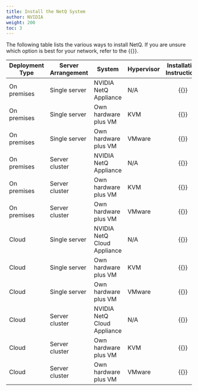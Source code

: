 ```yaml
---
title: Install the NetQ System
author: NVIDIA
weight: 200
toc: 3
---
```


The following table lists the various ways to install NetQ. If you are unsure which option is best for your network, refer to the {{<link title="Pre-installation Guide" text="Pre-installation Guide">}}.

| Deployment Type | Server Arrangement | System | Hypervisor | Installation Instructions |
| --- | --- | --- | --- | :---: |
| On premises | Single server | NVIDIA NetQ Appliance | N/A | {{<link title="Install the NetQ On-premises Appliance" text="Start Install" >}} |
| On premises | Single server | Own hardware plus VM | KVM | {{<link title="Set Up Your KVM Virtual Machine for a Single On-premises Server" text="Start Install" >}} |
| On premises | Single server | Own hardware plus VM | VMware | {{<link title="Set Up Your VMware Virtual Machine for a Single On-premises Server" text="Start Install" >}} |
| On premises | Server cluster | NVIDIA NetQ Appliance | N/A | {{<link title="Install a NetQ On-premises Appliance Cluster" text="Start Install" >}} |
| On premises | Server cluster | Own hardware plus VM | KVM | {{<link title="Set Up Your KVM Virtual Machine for an On-premises Server Cluster" text="Start Install" >}} |
| On premises | Server cluster | Own hardware plus VM | VMware | {{<link title="Set Up Your VMware Virtual Machine for an On-premises Server Cluster" text="Start Install" >}} |
| Cloud | Single server | NVIDIA NetQ Cloud Appliance | N/A | {{<link title="Install the NetQ Cloud Appliance" text="Start Install" >}} |
| Cloud | Single server | Own hardware plus VM | KVM | {{<link title="Set Up Your KVM Virtual Machine for a Single Cloud Server" text="Start Install" >}} |
| Cloud | Single server | Own hardware plus VM | VMware | {{<link title="Set Up Your VMware Virtual Machine for a Single Cloud Server" text="Start Install" >}} |
| Cloud | Server cluster | NVIDIA NetQ Cloud Appliance | N/A | {{<link title="Install the NetQ Cloud Appliance" text="Start Install" >}} |
| Cloud | Server cluster | Own hardware plus VM | KVM | {{<link title="Set Up Your KVM Virtual Machine for a Cloud Server Cluster" text="Start Install" >}} |
| Cloud | Server cluster | Own hardware plus VM | VMware | {{<link title="Set Up Your VMware Virtual Machine for a Cloud Server Cluster" text="Start Install" >}} |
